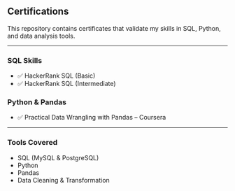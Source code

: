## Certifications

This repository contains certificates that validate my skills in SQL, Python, and data analysis tools.

---

###  SQL Skills
- ✅ HackerRank SQL (Basic)
- ✅ HackerRank SQL (Intermediate)

###  Python & Pandas
- ✅ Practical Data Wrangling with Pandas – Coursera

---

### Tools Covered
- SQL (MySQL & PostgreSQL)
- Python
- Pandas
- Data Cleaning & Transformation
